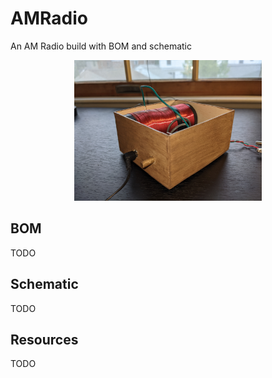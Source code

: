# AMRadio
An AM Radio build with BOM and schematic
<p align="center">
 <img src="https://github.com/estods3/AMRadio/blob/main/radioisometric.jpg" alt="drawing" width="300"/>
</p>

## BOM
TODO



## Schematic
TODO


## Resources
TODO
